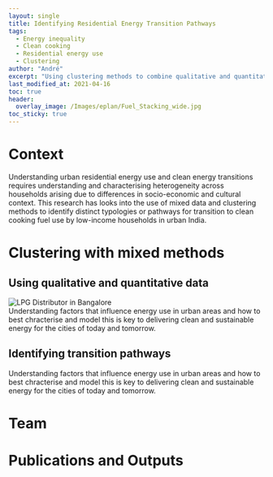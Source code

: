```yaml
---
layout: single
title: Identifying Residential Energy Transition Pathways
tags:
  - Energy inequality
  - Clean cooking
  - Residential energy use
  - Clustering
author: "André"
excerpt: "Using clustering methods to combine qualitative and quantitative approaches, and identify and characterise energy transition pathways for low-income households in urban India"
last_modified_at: 2021-04-16
toc: true
header:
  overlay_image: /Images/eplan/Fuel_Stacking_wide.jpg
toc_sticky: true
---
```

<!-- Load d3.js -->
<script src="https://d3js.org/d3.v4.js"></script>

<!-- style of selected circles -->
<style>
.selected {
  opacity: 1 !important;
  stroke: black;
  stroke-width: 1px;
}
</style>


# Context

Understanding urban residential energy use and clean energy transitions requires understanding and characterising heterogeneity across households arising due to differences in socio-economic and cultural context. This research has looks into the use of mixed data and clustering methods to identify distinct typologies or pathways for transition to clean cooking fuel use by low-income households in urban India.

<div id="stickyarticle">
<h1 class="category">Clustering with mixed methods</h1>
<h2 class="title">Using qualitative and quantitative data</h2>
<div id="wrapper">
  <div id="sticky">
    <img id="sticky"
         src="/home/Images/eplan/LPG_Distributor.jpg"
         alt="LPG Distributor in Bangalore"
         caption="Photo credit: A Neto-Bradley">
  </div>
  <body>Understanding factors that influence energy use in urban areas and how to best chracterise and model this is key to delivering clean and sustainable energy for the cities of today and tomorrow.</body>
</div>
  <h2 class="title">Identifying transition pathways</h2>
<div id="wrapper">
  <!-- Initialize a select button -->
  <!-- <select id="selectButton"></select> -->
  <div id="my_dataviz"></div>
  <body>Understanding factors that influence energy use in urban areas and how to best chracterise and model this is key to delivering clean and sustainable energy for the cities of today and tomorrow.</body>
</div>
</div>

# Team


# Publications and Outputs


<!-- Graphic -->

<script>

// Dimension of the whole chart. Only one size since it has to be square
var marginWhole = {top: 10, right: 10, bottom: 10, left: 10},
    sizeWhole = 760 - marginWhole.left - marginWhole.right

// Create the svg area
var svg = d3.select("#my_dataviz")
  .append("svg")
    .attr("width", sizeWhole  + marginWhole.left + marginWhole.right)
    .attr("height", sizeWhole  + marginWhole.top + marginWhole.bottom)
  .append("g")
    .attr("transform", "translate(" + marginWhole.left + "," + marginWhole.top + ")");


d3.csv("https://raw.githubusercontent.com/EECi/home/main/data/d3_pathway_exp2.csv", function(data) {

  // What are the numeric variables in this dataset? How many do I have
  var allVar = ["Migration","Cooking_Appliances", "Electricity_Availability", "Biomass"]
  var numVar = allVar.length

  // Now I can compute the size of a single chart
  mar = 20
  size = sizeWhole / numVar


  // ----------------- //
  // Scales
  // ----------------- //

  // Create a scale: gives the position of each pair each variable
  var position = d3.scalePoint()
    .domain(allVar)
    .range([0, sizeWhole-size])

  // Color scale: give me a specie name, I return a color
  var color = d3.scaleOrdinal()
    .domain(["Cluster_1", "Cluster_2", "Cluster_3", "Cluster_4", "Cluster_5" ])
    .range([ "#5F89A1", "#E8E3A5", "#D484C5","#41BFB7","#C98D5D"])


  // ------------------------------- //
  // Add charts
  // ------------------------------- //
  for (i in allVar){
    for (j in allVar){

   // Get current variable name
      var var1 = allVar[i]
      var var2 = allVar[j]

   // If var1 == var2 i'm on the diagonal, I skip that
      if (var1 === var2) { continue; }

   // Add X Scale of each graph
      xextent = d3.extent(data, function(d) { return +d[var1] })
      var x = d3.scaleLinear()
        .domain(xextent).nice()
        .range([ 0, size-2*mar ]);

   // Add Y Scale of each graph
      yextent = d3.extent(data, function(d) { return +d[var2] })
      var y = d3.scaleLinear()
        .domain(yextent).nice()
        .range([ size-2*mar, 0 ]);

   // Add a 'g' at the right position
      var tmp = svg
        .append('g')
        .attr("transform", "translate(" + (position(var1)+mar) + "," + (position(var2)+mar) + ")");

   // Add X and Y axis in tmp
      tmp.append("g")
        .attr("transform", "translate(" + 0 + "," + (size-mar*2) + ")")
        .call(d3.axisBottom(x).ticks(3));
      tmp.append("g")
        .call(d3.axisLeft(y).ticks(3));

   // Add circle
      tmp
        .selectAll("myCircles")
        .data(data)
        .enter()
        .append("circle")
          .attr("cx", function(d){ return x(+d[var1]) })
          .attr("cy", function(d){ return y(+d[var2]) })
          .attr("r", 3)
          .attr("fill", function(d){ return color(d.Cluster)})
    }
  }


  // ------------------------------- //
  // Add variable names = diagonal
  // ------------------------------- //
  for (i in allVar){
    for (j in allVar){
      // If var1 == var2 i'm on the diagonal, otherwisee I skip
      if (i != j) { continue; }
      // Add text
      var var1 = allVar[i]
      var var2 = allVar[j]
      svg
        .append('g')
        .attr("transform", "translate(" + position(var1) + "," + position(var2) + ")")
        .append('text')
          .attr("x", size/2)
          .attr("y", size/2)
          .text(var1)
          .attr("text-anchor", "middle")

    }
  }

   // create a tooltip
  var Tooltip = d3.select("#my_dataviz")
    .append("div")
    .style("opacity", 0)
    .attr("class", "tooltip")
    .style("background-color", "white")
    .style("border", "solid")
    .style("border-width", "2px")
    .style("border-radius", "5px")
    .style("padding", "5px")

  // Three function that change the tooltip when user hover / move / leave a cell
  var mouseover = function(d) {
    Tooltip
      .style("opacity", 1)
    d3.select(this)
      .style("stroke", "black")
      .style("opacity", 1)
  }
  var mousemove = function(d) {
    Tooltip
      .html("The exact biomass use of<br>this cell is: " + d.Biomass)
      .style("left", (d3.mouse(this)[0]+70) + "px")
      .style("top", (d3.mouse(this)[1]) + "px")
  }
  var mouseleave = function(d) {
    Tooltip
      .style("opacity", 0)
    d3.select(this)
      .style("stroke", "none")
      .style("opacity", 0.8)
  }

})

</script>
